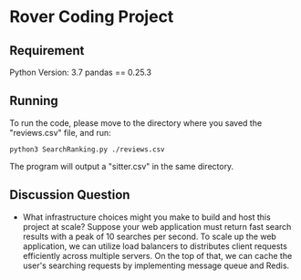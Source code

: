 # Rover Coding Project

## Requirement
Python Version: 3.7
pandas == 0.25.3


## Running
To run the code, please move to the directory where you saved the "reviews.csv" file, and run:
```
python3 SearchRanking.py ./reviews.csv
```
The program will output a "sitter.csv" in the same directory.

## Discussion Question
- What infrastructure choices might you make to build and host this project at scale? Suppose your web application must return fast search results with a peak of 10 searches per second. 
To scale up the web application, we can utilize load balancers to distributes client requests efficiently across multiple servers. On the top of that, we can cache the user's searching requests by implementing message queue and Redis.